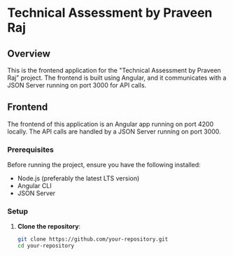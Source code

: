 # Technical Assessment by Praveen Raj

## Overview

This is the frontend application for the "Technical Assessment by Praveen Raj" project. The frontend is built using Angular, and it communicates with a JSON Server running on port 3000 for API calls.

## Frontend

The frontend of this application is an Angular app running on port 4200 locally. The API calls are handled by a JSON Server running on port 3000.

### Prerequisites

Before running the project, ensure you have the following installed:

- Node.js (preferably the latest LTS version)
- Angular CLI
- JSON Server

### Setup

1. **Clone the repository**:
   ```bash
   git clone https://github.com/your-repository.git
   cd your-repository
